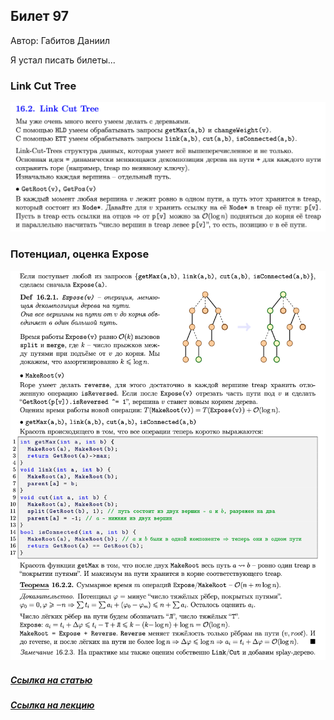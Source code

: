 ## Билет 97
Автор: Габитов Даниил

Я устал писать билеты...

### Link Cut Tree

![Определение](../algo_data/ticket_97_1.png)

### Потенциал, оценка Expose

![Определение](../algo_data/ticket_97_2.png)

#####  [Ссылка на статью](https://neerc.ifmo.ru/wiki/index.php?title=%D0%94%D0%B5%D1%80%D0%B5%D0%B2%D1%8C%D1%8F_%D0%AD%D0%B9%D0%BB%D0%B5%D1%80%D0%BE%D0%B2%D0%B0_%D0%BE%D0%B1%D1%85%D0%BE%D0%B4%D0%B0)
#####  [Ссылка на лекцию](https://youtu.be/TSRPgTLfZt8?t=1824)
